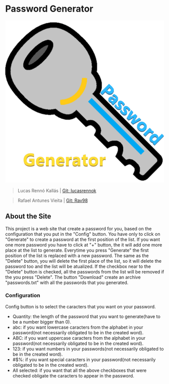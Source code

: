 # Password Generator

![Password Generator](./imgs/key_r.png)

> Lucas Rennó Kallás | [Git: lucasrennok](https://github.com/lucasrennok "lucasrennok")

> Rafael Antunes Vieita | [Git: Rav98](https://github.com/Rav98 "Rav98")

## About the Site
This project is a web site that create a password for you, based on the configuration that you put in the "Config" button. You have only to click on "Generate" to create a password at the first position of the list. If you want one more password you have to click at "+" button, the it will add one more place at the list to generate. Everytime you press "Generate" the first position of the list is replaced with a new password. The same as the "Delete" button, you will delete the first place of the list, so it will delete the password too and the list will be atualized. If the checkbox near to the "Delete" button is checked, all the passwords from the list will be removed if the you press "Delete". The button "Download" create an archive "passwords.txt" with all the passwords that you generated.

### Configuration
Config button is to select the caracters that you want on your password.

* Quantity: the length of the password that you want to generate(have to be a number bigger than 0).
* abc: if you want lowercase caracters from the alphabet in your password(not necessarily obligated to be in the created word).
* ABC: if you want uppercase caracters from the alphabet in your password(not necessarily obligated to be in the created word).
* 123: if you want numbers in your passwords(not necessarily obligated to be in the created word).
* #$%: if you want special caracters in your password(not necessarily obligated to be in the created word).
* All selected: if you want that all the above checkboxes that were checked obligate the caracters to appear in the password.

